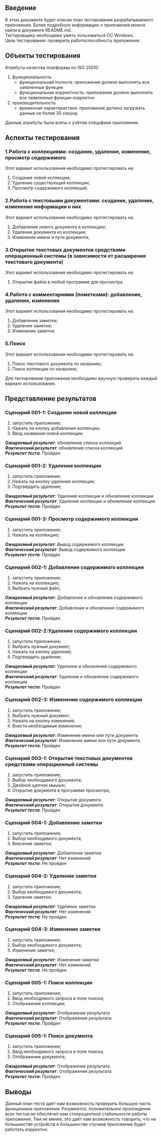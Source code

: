 ## Введение

В этом документе будет описан план тестирования разрабатываемого приложения. Более подробную информацию о приложении можно найти в документе README.md.<br />
Тестировщику необходимо уметь пользоваться ОС Windows.<br />
Цель тестирования: проверить работоспособность приложения.<br />

## Объекты тестирования

Атрибуты качества платформы по ISO 25010:

1. функциональность
	+ функциональная полнота: приложение должно выполнять все заявленные функции
	+ функциональная корректность: приложение должно выполнять все заявленные функции корректно
2. производительность
	+ временная характеристика: приложение должно загружать данные не более 30 секунд

Данные атрибуты были взяты с учётом специфики приложения.

## Аспекты тестирования

### 1.Работа с коллекциями: создание, удаление, изменение, просмотр содержимого
Этот вариант использования необходимо протестировать на:
1. Создание новой коллекции;
2. Удаление существующей коллекции;
3. Просмотр содержимого коллекций;

### 2.Работа с текстовыми документами: создание, удаление, изменение информации о них
Этот вариант использования необходимо протестировать на:
1. Добавление нового документа в коллекцию;
2. Удаление документа из коллекции;
3. Изменение имени и пути документа;

### 3.Открытие текстовых документов средствами операционный системы (в зависимости от расширения текстового документа)
Этот вариант использования необходимо протестировать на:
1. Открытие файла в любой программе для просмотра.

### 4.Работа с комментариями (пометками): добавление, удаление, изменение
Этот вариант использования необходимо протестировать на:
1. Добавление заметки;
2. Удаление заметки;
3. Изменение заметки;

### 5.Поиск
Этот вариант использования необходимо протестировать на:
1. Поиск текстового документа по названию;
2. Поиск коллекции по названию;

Для тестирования приложения необходимо вручную проверить каждый вариант использования.

## Представление результатов

### Сценарий 001-1: Создание новой коллекции
1. запустить приложение;
2. Нажать на кнопку добавления коллекции;
3. Ввод назввания новой коллекции;

<b><i>Ожидаемый результат</i></b>: обновление списка коллекций<br />
<b><i>Фактический результат</i></b>: обновление списка коллекций<br />
<b><i>Результат теста</i></b>: Пройден<br />

### Сценарий 001-2: Удаление коллекции
1. запустить приложение;
2. Нажать на кнопку удаления коллекции;
3. Подтвердить удаление;

<b><i>Ожидаемый результат</i></b>: Удаление коллекции и обновление коллекции<br />
<b><i>Фактический результат</i></b>: Удаление коллекции и обновление коллекции<br />
<b><i>Результат теста</i></b>: Пройден<br />

### Сценарий 001-3: Просмотр содержимого коллекции
1. запустить приложение;
2. Нажать на коллекцию;

<b><i>Ожидаемый результат</i></b>: Вывод содержимого коллекции<br />
<b><i>Фактический результат</i></b>: Вывод содержимого коллекции<br />
<b><i>Результат теста</i></b>: Пройден<br />

### Сценарий 002-1: Добавление содержимого коллекции
1. запустить приложение;
2. Нажать на коллекцию;
3. Выбрать нужный файл;

<b><i>Ожидаемый результат</i></b>: Добавление и обновление содержимого коллекции<br />
<b><i>Фактический результат</i></b>: Добавление и обновление содержимого коллекции<br />
<b><i>Результат теста</i></b>: Пройден<br />

### Сценарий 002-2:Удаление содержимого коллекции
1. запустить приложение;
2. Выбрать нужный документ;
3. Нажать на кнопку удаления;
4. Подтвердить удаление;

<b><i>Ожидаемый результат</i></b>: Удаление и обновление содержимого коллекции<br />
<b><i>Фактический результат</i></b>: Удаление и обновление содержимого коллекции<br />
<b><i>Результат теста</i></b>: Пройден<br />

### Сценарий 002-3: Изменение содержимого коллекции
1. запустить приложение;
2. Выбрать нужный документ;
3. Нажать на кнопку изменения;
4. Внести необходимые изменения;

<b><i>Ожидаемый результат</i></b>: Изменение имени или пути документа<br />
<b><i>Фактический результат</i></b>: Изменение имени или пути документа<br />
<b><i>Результат теста</i></b>: Пройден<br />

### Сценарий 003-1: Открытие текстовых документов средствами операционный системы
1. запустить приложение;
2. Выбор необходимого документа;
3. Двойной щелчок мышью;
4. Открытие документа в программе просмотра;

<b><i>Ожидаемый результат</i></b>: Открытие документа<br />
<b><i>Фактический результат</i></b>: Открытие документа<br />
<b><i>Результат теста</i></b>: Пройден<br />


### Сценарий 004-1: Добавление заметки
1. запустить приложение;
2. Выбор необходимого документа;
3. Внесение заметки;

<b><i>Ожидаемый результат</i></b>: Добавление заметки<br />
<b><i>Фактический результат</i></b>: Нет изменений<br />
<b><i>Результат теста</i></b>: Не пройден<br />

### Сценарий 004-2: Удаление заметки
1. запустить приложение;
2. Выбор необходимого документа;
3. Удаление заметки;

<b><i>Ожидаемый результат</i></b>: Удаление заметки<br />
<b><i>Фактический результат</i></b>: Нет изменений<br />
<b><i>Результат теста</i></b>: Не пройден<br />

### Сценарий 004-3: Изменение заметки
1. запустить приложение;
2. Выбор необходимого документа;
3. Изменение заметки;

<b><i>Ожидаемый результат</i></b>: Изменение заметки<br />
<b><i>Фактический результат</i></b>: Нет изменений<br />
<b><i>Результат теста</i></b>: Не пройден<br />

### Сценарий 005-1: Поиск коллекции
1. запустить приложение;
2. Ввод необходимого запроса в поле поиска;
3. Отображение коллекции;

<b><i>Ожидаемый результат</i></b>: Отображение результата<br />
<b><i>Фактический результат</i></b>: Отображение результата<br />
<b><i>Результат теста</i></b>: Пройден<br />

### Сценарий 005-1: Поиск документа
1. запустить приложение;
2. Ввод необходимого запроса в поле поиска;
3. Отображение документа;

<b><i>Ожидаемый результат</i></b>: Отображение результата<br />
<b><i>Фактический результат</i></b>: Отображение результата<br />
<b><i>Результат теста</i></b>: Пройден<br />

## Выводы

Данный план теста даёт нам возможность проверить большую часть функционала приложения. Разумеется, положительное прохождение всех тестов не обеспечит нам стопроцентной стабильности работы приложения. Тем не менее, это даёт нам возможность говорить, что на большинстве устройств в большинстве случаев приложение будет работать корректно.
